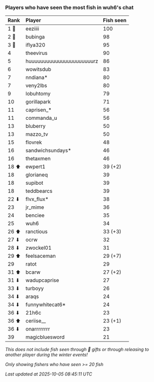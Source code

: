 ### Players who have seen the most fish in wuh6's chat

| Rank  | Player                    | Fish seen |
|:------|:--------------------------|:----------|
| 1 🥇  | eeziiii                   | 100       |
| 2 🥈  | bubinga                   | 98        |
| 3 🥉  | iflya320                  | 95        |
| 4     | theevirus                 | 90        |
| 5     | huuuuuuuuuuuuuuuuuuuuuurz | 86        |
| 6     | wowitsdub                 | 83        |
| 7     | nndiana*                  | 80        |
| 7     | veny2lbs                  | 80        |
| 9     | lobuhtomy                 | 79        |
| 10    | gorillapark               | 71        |
| 11    | caprisen_*                | 56        |
| 11    | commanda_u                | 56        |
| 13    | bluberry                  | 50        |
| 13    | mazzo_tv                  | 50        |
| 15    | flovrek                   | 48        |
| 16    | sandwichsundays*          | 46        |
| 16    | thetaxmen                 | 46        |
| 18 ⬆  | ewpert1                   | 39 (+2)   |
| 18    | glorianeq                 | 39        |
| 18    | supibot                   | 39        |
| 18    | teddbearcs                | 39        |
| 22 ⬇  | flvx_flux*                | 38        |
| 23    | jr_mime                   | 36        |
| 24    | benciee                   | 35        |
| 25    | wuh6                      | 34        |
| 26 ⬆  | ranctious                 | 33 (+3)   |
| 27 ⬇  | ocrw                      | 32        |
| 28 ⬇  | zwockel01                 | 31        |
| 29 ⬆  | feelsaceman               | 29 (+7)   |
| 29    | ratot                     | 29        |
| 31 ⬆  | bcarw                     | 27 (+2)   |
| 31 ⬇  | wadupcaprise              | 27        |
| 33 ⬇  | turboyy                   | 26        |
| 34 ⬇  | araqs                     | 24        |
| 34 ⬇  | funnywhitecat6*           | 24        |
| 36 ⬇  | 21h6c                     | 23        |
| 36 ⬆  | ceriise__                 | 23 (+1)   |
| 36 ⬇  | onarrrrrrrr               | 23        |
| 39    | magicbluesword            | 21        |

_This does not include fish seen through 🎁 gifts or through releasing to another player during the winter events!_

_Only showing fishers who have seen >= 20 fish_

_Last updated at 2025-10-05 08:45:11 UTC_